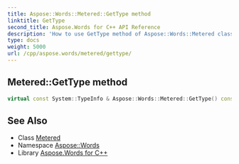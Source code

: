 ```yaml
---
title: Aspose::Words::Metered::GetType method
linktitle: GetType
second_title: Aspose.Words for C++ API Reference
description: 'How to use GetType method of Aspose::Words::Metered class in C++.'
type: docs
weight: 5000
url: /cpp/aspose.words/metered/gettype/
---
```

## Metered::GetType method




```cpp
virtual const System::TypeInfo & Aspose::Words::Metered::GetType() const override
```

## See Also

* Class [Metered](../)
* Namespace [Aspose::Words](../../)
* Library [Aspose.Words for C++](../../../)
